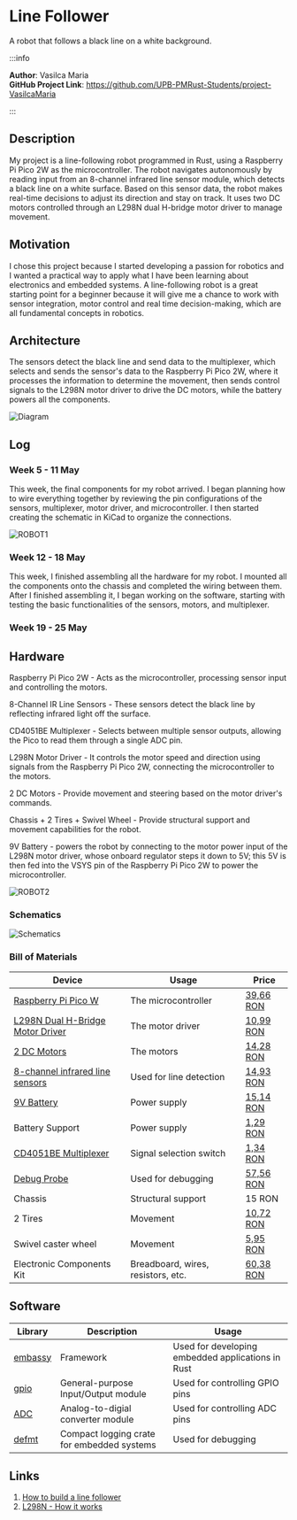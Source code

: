 # Line Follower
A robot that follows a black line on a white background. 

:::info 

**Author**: Vasilca Maria \
**GitHub Project Link**: https://github.com/UPB-PMRust-Students/project-VasilcaMaria

:::

## Description

My project is a line-following robot programmed in Rust, using a Raspberry Pi Pico 2W as the microcontroller. The robot navigates autonomously by reading input from an 8-channel infrared line sensor module, which detects a black line on a white surface. Based on this sensor data, the robot makes real-time decisions to adjust its direction and stay on track. It uses two DC motors controlled through an L298N dual H-bridge motor driver to manage movement.

## Motivation

I chose this project because I started developing a passion for robotics and I wanted a practical way to apply what I have been learning about electronics and embedded systems. A line-following robot is a great starting point for a beginner because it will give me a chance to work with sensor integration, motor control and real time decision-making, which are all fundamental concepts in robotics.

## Architecture 

The sensors detect the black line and send data to the multiplexer, which selects and sends the sensor's data to the Raspberry Pi Pico 2W, where it processes the information to determine the movement, then sends control signals to the L298N motor driver to drive the DC motors, while the battery powers all the components.

![Diagram](Diagram.webp)

## Log

### Week 5 - 11 May

This week, the final components for my robot arrived. I began planning how to wire everything together by reviewing the pin configurations of the sensors, multiplexer, motor driver, and microcontroller. I then started creating the schematic in KiCad to organize the connections.

![ROBOT1](ROBOT1.webp)

### Week 12 - 18 May

This week, I finished assembling all the hardware for my robot. I mounted all the components onto the chassis and completed the wiring between them. After I finished assembling it, I began working on the software, starting with testing the basic functionalities of the sensors, motors, and multiplexer.

### Week 19 - 25 May

## Hardware

<!--Detail in a few words the hardware used.-->
Raspberry Pi Pico 2W - Acts as the microcontroller, processing sensor input and controlling the motors.

8-Channel IR Line Sensors - These sensors detect the black line by reflecting infrared light off the surface. 

CD4051BE Multiplexer - Selects between multiple sensor outputs, allowing the Pico to read them through a single ADC pin.

L298N Motor Driver - It controls the motor speed and direction using signals from the Raspberry Pi Pico 2W, connecting the microcontroller to the motors.

2 DC Motors - Provide movement and steering based on the motor driver's commands.

Chassis + 2 Tires + Swivel Wheel - Provide structural support and movement capabilities for the robot.

9V Battery - powers the robot by connecting to the motor power input of the L298N motor driver, whose onboard regulator steps it down to 5V; this 5V is then fed into the VSYS pin of the Raspberry Pi Pico 2W to power the microcontroller. 

![ROBOT2](ROBOT2.webp)

### Schematics

<!--Place your KiCAD schematics here.-->
![Schematics](Schematics.webp)

### Bill of Materials

<!-- Fill out this table with all the hardware components that you might need.

The format is 
```
| [Device](link://to/device) | This is used ... | [price](link://to/store) |

```

-->

| Device | Usage | Price |
|--------|--------|-------|
| [Raspberry Pi Pico W](https://www.raspberrypi.com/documentation/microcontrollers/raspberry-pi-pico.html) | The microcontroller | [39,66 RON](https://www.optimusdigital.ro/ro/placi-raspberry-pi/13327-raspberry-pi-pico-2-w.html) |
| [L298N Dual H-Bridge Motor Driver](https://components101.com/sites/default/files/component_datasheet/L298N-Motor-Driver-Datasheet.pdf) | The motor driver | [10,99 RON](https://www.optimusdigital.ro/ro/drivere-de-motoare-cu-perii/145-driver-de-motoare-dual-l298n.html) |
| [2 DC Motors](https://media.digikey.com/pdf/Data%20Sheets/Adafruit%20PDFs/3777_Web.pdf) | The motors | [14,28 RON](https://ardushop.ro/ro/electronica/752-motor-dc-3v-6v-cu-reductor-1-48-6427854009609.html) |
| [8-channel infrared line sensors](https://www.pololu.com/docs/pdf/0j12/qtr-8x.pdf) | Used for line detection | [14,93 RON](https://sigmanortec.ro/Modul-urmarire-linie-8-canale-p159946861) |
| [9V Battery](https://manlybattery.com/the-essential-guide-to-selecting-batteries-for-robotics/) | Power supply | [15,14 RON](https://www.emag.ro/baterie-duracell-bsc-9v-dl-5000394077225/pd/DP5KQ3BBM/) |
| Battery Support | Power supply | [1,29 RON](https://www.optimusdigital.ro/ro/suporturi-de-baterii/20-conector-pentru-baterie-de-9-v.html) |
| [CD4051BE Multiplexer](https://www.ti.com/lit/ds/symlink/cd4053b.pdf?ts=1746197523444&ref_url=https%253A%252F%252Fwww.ti.com%252Fproduct%252FCD4053B%253Futm_source%253Dgoogle%2526utm_medium%253Dcpc%2526utm_campaign%253Dasc-int-null-44700045788355296_prodfolderdynamic-cpc-pf-google-eu_en_int%2526utm_content%253Dprodfolddynamic%2526ds_k%253DDYNAMIC+SEARCH+ADS%2526DCM%253Dyes%2526gclsrc%253Daw.ds%2526gad_source%253D1%2526gad_campaignid%253D11373390683%2526gclid%253DCj0KCQjw2tHABhCiARIsANZzDWpX9VqB8r_bnbn_Eh3Voc2BfDPT5YGvjCrHT_bB_4NcO3-GMwG1Pt0aAqJcEALw_wcB) | Signal selection switch | [1,34 RON](https://ardushop.ro/ro/circuite-integrate/1705-circuit-integrat-multiplexor-cd4051be-6427854025708.html) |
| [Debug Probe](https://eu.mouser.com/datasheet/2/635/raspberry_pi_debug_probe_product_brief-3241361.pdf) | Used for debugging | [57,56 RON](https://ro.farnell.com/raspberry-pi/sc0889/debug-connector-3-pin-raspberry/dp/4163983?srsltid=AfmBOoq5qFLwD_-AtayFL2ZX3RVx3BnJz5MtIgY3jBWoVywyEKFWAxuB) |
| Chassis | Structural support | 15 RON |
| 2 Tires | Movement| [10,72 RON](https://ardushop.ro/ro/roboti/2150-roata-roboti-cauciuc-65mm-diametru-6427854033017.html) |
| Swivel caster wheel | Movement | [5,95 RON](https://sigmanortec.ro/Roata-pivotanta-robot-p135756395) |
| Electronic Components Kit | Breadboard, wires, resistors, etc. | [60,38 RON](https://www.emag.ro/set-componente-electronice-breadboard-830-puncte-led-uri-compatibil-arduino-si-raspberry-pi-zz00044/pd/DRXG4XYBM/?utm_medium=ios&utm_source=mobile%20app&utm_campaign=share%20product) |


## Software

| Library | Description | Usage |
|---------|-------------|-------|
| [embassy](https://github.com/embassy-rs/embassy) | Framework | Used for developing embedded applications in Rust |
| [gpio](https://docs.embassy.dev/embassy-stm32/git/stm32c011d6/gpio/index.html) | General-purpose Input/Output module | Used for controlling GPIO pins |
| [ADC](https://docs.embassy.dev/embassy-rp/git/rp2040/adc/index.html) | Analog-to-digial converter module | Used for controlling ADC pins |
| [defmt](https://github.com/knurling-rs/defmt) | Compact logging crate for embedded systems | Used for debugging |

## Links

<!-- Add a few links that inspired you and that you think you will use for your project -->

1. [How to build a line follower](https://www.youtube.com/watch?v=wbrt2ClgZik&ab_channel=Maker101)
2. [L298N - How it works](https://howtomechatronics.com/tutorials/arduino/arduino-dc-motor-control-tutorial-l298n-pwm-h-bridge/)
